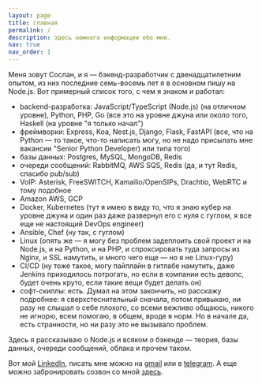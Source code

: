 ```yaml
---
layout: page
title: главная
permalink: /
description: здесь немного информации обо мне.
nav: true
nav_order: 1
---
```


<!-- pages/default.md -->

Меня зовут Сослан, и я — бэкенд-разработчик с двенадцатилетним опытом, из них последние семь-восемь лет я в основном пишу на Node.js.
Вот примерный список того, с чем я знаком и работал:

- backend-разработка: JavaScript/TypeScript (Node.js) (на отличном уровне), Python, PHP, Go (все это на уровне джуна или около того, Haskell (на уровне "я только начал")
- фреймворки: Express, Koa, Nest.js, Django, Flask, FastAPI (все, что на Python — то такое, что-то написать могу, но не надо присылать мне вакансии "Senior Python Developer) или типа того)
- базы данных: Postgres, MySQL, MongoDB, Redis
- очереди сообщений: RabbitMQ, AWS SQS, Redis (да, и тут Redis, спасибо pub/sub)
- VoIP: Asterisk, FreeSWITCH, Kamailio/OpenSIPs, Drachtio, WebRTC и тому подобное
- Amazon AWS, GCP
- Docker, Kubernetes (тут я имею в виду то, что я знаю кубер на уровне джуна и один раз даже развернул его с нуля с гуглом, я все еще не настоящий DevOps engineer)
- Ansible, Chef (ну так, с гуглом)
- Linux (опять же — я могу без проблем задеплоить свой проект и на Node.js, и на Python, и на PHP, и спроксировать туда запросы из Nginx, и SSL намутить, и много чего еще — но я не Linux-гуру)
- CI/CD (ну тоже такое, могу пайплайн в гитлабе намутить, даже Jenkins приходилось потрогать, но если в компании есть девопс, будет очень круто, если такие вещи будет делать он)
- софт-скиллы: есть. Думал на этом закончить, но расскажу подробнее: я сверхстеснительный сначала, потом привыкаю, ни разу не слышал о себе плохого, со всеми вежливо общаюсь, никого не игнорю, всем помогаю, в общем, вроде я норм. Но в начале да, есть странности, но ни разу это не вызывало проблем.

Здесь я рассказываю о Node.js и всяком о бэкенде — теория, базы данных, очереди сообщений, облака и прочем таком.

Вот мой [LinkedIn](https://www.linkedin.com/in/sptm/), писать мне можно на [gmail](mailto:soslanaldatov@gmail.com) или в [telegram](https://t.me/sptmru).
А еще можно забронировать созвон со мной [здесь](https://sptm.dev/meetme).
